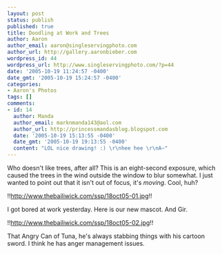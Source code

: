 ```yaml
---
layout: post
status: publish
published: true
title: Doodling at Work and Trees
author: Aaron
author_email: aaron@singleservingphoto.com
author_url: http://gallery.aaronbieber.com
wordpress_id: 44
wordpress_url: http://www.singleservingphoto.com/?p=44
date: '2005-10-19 11:24:57 -0400'
date_gmt: '2005-10-19 15:24:57 -0400'
categories:
- Aaron's Photos
tags: []
comments:
- id: 14
  author: Manda
  author_email: marknmanda143@aol.com
  author_url: http://princessmandasblog.blogspot.com
  date: '2005-10-19 15:13:55 -0400'
  date_gmt: '2005-10-19 19:13:55 -0400'
  content: "LOL nice drawing! :) \r\nhee hee \r\nA~"
---
```

Who doesn't like trees, after all? This is an eight-second exposure,
which caused the trees in the wind outside the window to blur somewhat.
I just wanted to point out that it isn't out of focus, it's _moving_.
Cool, huh?

!!http://www.thebailiwick.com/ssp/18oct05-01.jpg!!

I got bored at work yesterday. Here is our new mascot. And Gir.

!!http://www.thebailiwick.com/ssp/18oct05-02.jpg!!

That Angry Can of Tuna, he's always stabbing things with his cartoon
sword. I think he has anger management issues.
